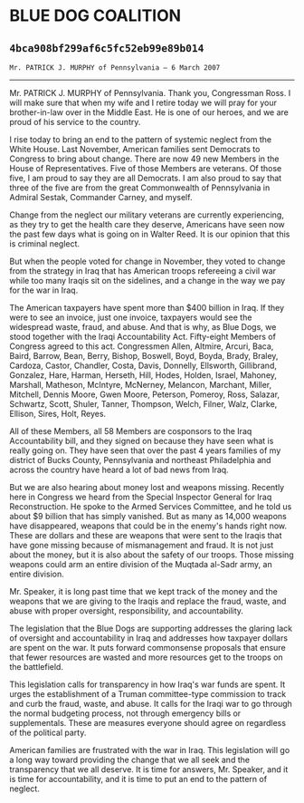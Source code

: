# BLUE DOG COALITION
## `4bca908bf299af6c5fc52eb99e89b014`
`Mr. PATRICK J. MURPHY of Pennsylvania — 6 March 2007`

---


Mr. PATRICK J. MURPHY of Pennsylvania. Thank you, Congressman Ross. I 
will make sure that when my wife and I retire today we will pray for 
your brother-in-law over in the Middle East. He is one of our heroes, 
and we are proud of his service to the country.

I rise today to bring an end to the pattern of systemic neglect from 
the White House. Last November, American families sent Democrats to 
Congress to bring about change. There are now 49 new Members in the 
House of Representatives. Five of those Members are veterans. Of those 
five, I am proud to say they are all Democrats. I am also proud to say 
that three of the five are from the great Commonwealth of Pennsylvania 
in Admiral Sestak, Commander Carney, and myself.

Change from the neglect our military veterans are currently 
experiencing, as they try to get the health care they deserve, 
Americans have seen now the past few days what is going on in Walter 
Reed. It is our opinion that this is criminal neglect.



But when the people voted for change in November, they voted to 
change from the strategy in Iraq that has American troops refereeing a 
civil war while too many Iraqis sit on the sidelines, and a change in 
the way we pay for the war in Iraq.

The American taxpayers have spent more than $400 billion in Iraq. If 
they were to see an invoice, just one invoice, taxpayers would see the 
widespread waste, fraud, and abuse. And that is why, as Blue Dogs, we 
stood together with the Iraqi Accountability Act. Fifty-eight Members 
of Congress agreed to this act. Congressmen Allen, Altmire, Arcuri, 
Baca, Baird, Barrow, Bean, Berry, Bishop, Boswell, Boyd, Boyda, Brady, 
Braley, Cardoza, Castor, Chandler, Costa, Davis, Donnelly, Ellsworth, 
Gillibrand, Gonzalez, Hare, Harman, Herseth, Hill, Hodes, Holden, 
Israel, Mahoney, Marshall, Matheson, McIntyre, McNerney, Melancon, 
Marchant, Miller, Mitchell, Dennis Moore, Gwen Moore, Peterson, 
Pomeroy, Ross, Salazar, Schwartz, Scott, Shuler, Tanner, Thompson, 
Welch, Filner, Walz, Clarke, Ellison, Sires, Holt, Reyes.

All of these Members, all 58 Members are cosponsors to the Iraq 
Accountability bill, and they signed on because they have seen what is 
really going on. They have seen that over the past 4 years families of 
my district of Bucks County, Pennsylvania and northeast Philadelphia 
and across the country have heard a lot of bad news from Iraq.

But we are also hearing about money lost and weapons missing. 
Recently here in Congress we heard from the Special Inspector General 
for Iraq Reconstruction. He spoke to the Armed Services Committee, and 
he told us about $9 billion that has simply vanished. But as many as 
14,000 weapons have disappeared, weapons that could be in the enemy's 
hands right now. These are dollars and these are weapons that were sent 
to the Iraqis that have gone missing because of mismanagement and 
fraud. It is not just about the money, but it is also about the safety 
of our troops. Those missing weapons could arm an entire division of 
the Muqtada al-Sadr army, an entire division.

Mr. Speaker, it is long past time that we kept track of the money and 
the weapons that we are giving to the Iraqis and replace the fraud, 
waste, and abuse with proper oversight, responsibility, and 
accountability.

The legislation that the Blue Dogs are supporting addresses the 
glaring lack of oversight and accountability in Iraq and addresses how 
taxpayer dollars are spent on the war. It puts forward commonsense 
proposals that ensure that fewer resources are wasted and more 
resources get to the troops on the battlefield.

This legislation calls for transparency in how Iraq's war funds are 
spent. It urges the establishment of a Truman committee-type commission 
to track and curb the fraud, waste, and abuse. It calls for the Iraqi 
war to go through the normal budgeting process, not through emergency 
bills or supplementals. These are measures everyone should agree on 
regardless of the political party.

American families are frustrated with the war in Iraq. This 
legislation will go a long way toward providing the change that we all 
seek and the transparency that we all deserve. It is time for answers, 
Mr. Speaker, and it is time for accountability, and it is time to put 
an end to the pattern of neglect.